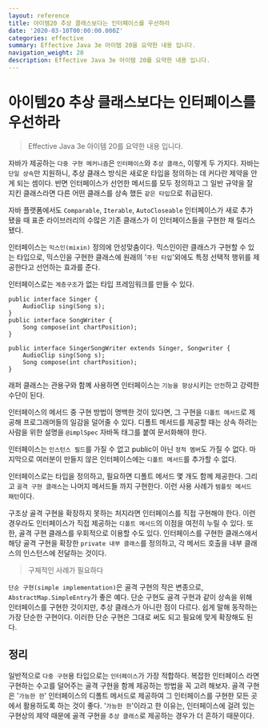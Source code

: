 ```yaml
---
layout: reference
title: 아이템20 추상 클래스보다는 인터페이스를 우선하라
date: '2020-03-10T00:00:00.000Z'
categories: effective
summary: Effective Java 3e 아이템 20을 요약한 내용 입니다.
navigation_weight: 20
description: Effective Java 3e 아이템 20를 요약한 내용 입니다.
---
```


# 아이템20 추상 클래스보다는 인터페이스를 우선하라

> Effective Java 3e 아이템 20를 요약한 내용 입니다.

자바가 제공하는 `다중 구현 메커니즘`은 `인터페이스`와 `추상 클래스`, 이렇게 두 가지다. 자바는 `단일 상속`만 지원하니, 추상 클래스 방식은 새로운 타입을 정의하는 데 커다란 제약을 안게 되는 셈이다. 반면 인터페이스가 선언한 메서드를 모두 정의하고 그 일반 규약을 잘 지킨 클래스라면 다른 어떤 클래스를 상속 했든 `같은 타입`으로 취급된다.

자바 플랫폼에서도 `Comparable`, `Iterable`, `AutoCloseable` 인터페이스가 새로 추가 됐을 때 표준 라이브러리의 수많은 기존 클래스가 이 인터페이스들을 구현한 채 릴리스됐다.

인터페이스는 `믹스인(mixin)` 정의에 안성맞춤이다. 믹스인이란 클래스가 구현할 수 있는 타입으로, 믹스인을 구현한 클래스에 원래의 '`주된 타입`'외에도 특정 선택적 행위를 제공한다고 선언하는 효과를 준다.

인터페이스로는 `계층구조`가 없는 타입 프레임워크를 만들 수 있다.

```text
public interface Singer {
    AudioClip sing(Song s);
}
public interface SongWriter {
    Song compose(int chartPosition);
}

public interface SingerSongWriter extends Singer, Songwriter {
    AudioClip sing(Song s);
    Song compose(int chartPosition);
}
```

래퍼 클래스는 관용구와 함꼐 사용하면 인터페이스는 `기능을 향상`시키는 `안전`하고 강력한 수단이 된다.

인터페이스의 메서드 중 구현 방법이 명백한 것이 있다면, 그 구현을 `디폴트 메서드`로 제공해 프로그래머들의 일감을 덜어줄 수 있다. 디폴트 메서드를 제공할 때는 상속 하려는 사람을 위한 설명을 `@implSpec` 자바독 태그를 붙여 문서화해야 한다.

인터페이스는 `인스턴스 필드`를 가질 수 없고 public이 아닌 `정적 멤버`도 가질 수 없다. 마지막으로 여러분이 만들지 않은 인터페이스에는 `디폴트 메서드`를 추가할 수 없다.

인터페이스로는 타입을 정의하고, 필요하면 디폴트 메서드 몇 개도 함께 제공한다. 그리고 `골격 구현 클래스`는 나머지 메서드들 까지 구현한다. 이런 사용 사례가 `템플릿 메서드 패턴`이다.

구조상 골격 구현을 확장하지 못하는 처지라면 인터페이스를 직접 구현해야 한다. 이런 경우라도 인터페이스가 직접 제공하는 `디폴트 메서드`의 이점을 여전히 누릴 수 있다. 또한, 골격 구현 클래스를 우회적으로 이용할 수도 있다. 인터페이스를 구현한 클래스에서 해당 골격 구현을 확장한 `private 내부 클래스`를 정의하고, 각 메서드 호출을 내부 클래스의 인스턴스에 전달하는 것이다.

> 구체적인 사례가 필요하다

`단순 구현(simple implementation)`은 골격 구현의 작은 변종으로, `AbstractMap.SimpleEntry`가 좋은 예다. 단순 구현도 골격 구현과 같이 상속을 위해 인터페이스를 구현한 것이지만, 추상 클래스가 아니란 점이 다르다. 쉽게 말해 동작하는 가장 단순한 구현이다. 이러한 단순 구현은 그대로 써도 되고 필요에 맞게 확장해도 된다.

## 정리

일반적으로 `다중 구현`용 타입으로는 `인터페이스`가 가장 적합하다. 복잡한 인터페이스 라면 구현하는 수고를 덜어주는 골격 구현을 함께 제공하는 방법을 꼭 고려 해보자. 골격 구현은 '`가능한 한`' 인터페이스의 디폴트 메서드로 제공하여 그 인터페이스를 구현한 모든 곳에서 활용하도록 하는 것이 좋다. '`가능한 한`'이라고 한 이유는, 인터페이스에 걸려 있는 구현상의 제약 때문에 골격 구현을 `추상 클래스`로 제공하는 경우가 더 흔하기 때문이다.

